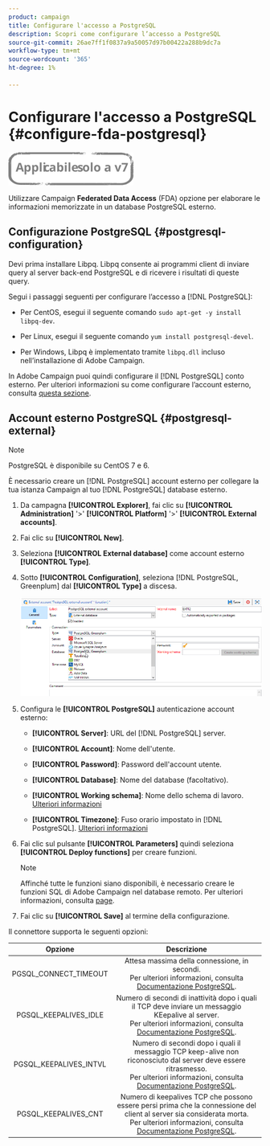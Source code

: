 ```yaml
---
product: campaign
title: Configurare l'accesso a PostgreSQL
description: Scopri come configurare l’accesso a PostgreSQL
source-git-commit: 26ae7ff1f0837a9a50057d97b00422a288b9dc7a
workflow-type: tm+mt
source-wordcount: '365'
ht-degree: 1%

---
```


# Configurare l&#39;accesso a PostgreSQL {#configure-fda-postgresql}

![](../../assets/v7-only.svg)

Utilizzare Campaign **Federated Data Access** (FDA) opzione per elaborare le informazioni memorizzate in un database PostgreSQL esterno.

## Configurazione PostgreSQL {#postgresql-configuration}

Devi prima installare Libpq. Libpq consente ai programmi client di inviare query al server back-end PostgreSQL e di ricevere i risultati di queste query.

Segui i passaggi seguenti per configurare l’accesso a [!DNL PostgreSQL]:

* Per CentOS, esegui il seguente comando `sudo apt-get -y install libpq-dev`.

* Per Linux, esegui il seguente comando `yum install postgresql-devel`.

* Per Windows, Libpq è implementato tramite `libpq.dll` incluso nell’installazione di Adobe Campaign.

In Adobe Campaign puoi quindi configurare il [!DNL PostgreSQL] conto esterno. Per ulteriori informazioni su come configurare l’account esterno, consulta [questa sezione](#postgresql-external).

## Account esterno PostgreSQL {#postgresql-external}

>[!NOTE]
>
> PostgreSQL è disponibile su CentOS 7 e 6.

È necessario creare un [!DNL PostgreSQL] account esterno per collegare la tua istanza Campaign al tuo [!DNL PostgreSQL] database esterno.

1. Da campagna **[!UICONTROL Explorer]**, fai clic su **[!UICONTROL Administration]** &#39;>&#39; **[!UICONTROL Platform]** &#39;>&#39; **[!UICONTROL External accounts]**.

1. Fai clic su **[!UICONTROL New]**.

1. Seleziona **[!UICONTROL External database]** come account esterno **[!UICONTROL Type]**.

1. Sotto **[!UICONTROL Configuration]**, seleziona [!DNL PostgreSQL, Greenplum] dal **[!UICONTROL Type]** a discesa.

   ![](assets/postgresql_1.png)

1. Configura le **[!UICONTROL PostgreSQL]** autenticazione account esterno:

   * **[!UICONTROL Server]**: URL del [!DNL PostgreSQL] server.

   * **[!UICONTROL Account]**: Nome dell&#39;utente.

   * **[!UICONTROL Password]**: Password dell&#39;account utente.

   * **[!UICONTROL Database]**: Nome del database (facoltativo).

   * **[!UICONTROL Working schema]**: Nome dello schema di lavoro. [Ulteriori informazioni](https://www.postgresql.org/docs/current/ddl-schemas.html)

   * **[!UICONTROL Timezone]**: Fuso orario impostato in [!DNL PostgreSQL]. [Ulteriori informazioni](https://www.postgresql.org/docs/7.2/timezones.html)

1. Fai clic sul pulsante **[!UICONTROL Parameters]** quindi seleziona **[!UICONTROL Deploy functions]** per creare funzioni.

   >[!NOTE]
   >
   >Affinché tutte le funzioni siano disponibili, è necessario creare le funzioni SQL di Adobe Campaign nel database remoto. Per ulteriori informazioni, consulta [page](../../configuration/using/adding-additional-sql-functions.md).

1. Fai clic su **[!UICONTROL Save]** al termine della configurazione.

Il connettore supporta le seguenti opzioni:

| Opzione | Descrizione |
|:-:|:-:|
| PGSQL_CONNECT_TIMEOUT | Attesa massima della connessione, in secondi. <br>Per ulteriori informazioni, consulta [Documentazione PostgreSQL](https://www.postgresql.org/docs/12/libpq-connect.html#LIBPQ-CONNECT-CONNECT-TIMEOUT). |
| PGSQL_KEEPALIVES_IDLE | Numero di secondi di inattività dopo i quali il TCP deve inviare un messaggio KEepalive al server. <br>Per ulteriori informazioni, consulta [Documentazione PostgreSQL](https://www.postgresql.org/docs/12/libpq-connect.html#LIBPQ-KEEPALIVES-IDLE). |
| PGSQL_KEEPALIVES_INTVL | Numero di secondi dopo i quali il messaggio TCP keep-alive non riconosciuto dal server deve essere ritrasmesso.  <br>Per ulteriori informazioni, consulta [Documentazione PostgreSQL](https://www.postgresql.org/docs/12/libpq-connect.html#LIBPQ-KEEPALIVES-INTERVAL). |
| PGSQL_KEEPALIVES_CNT | Numero di keepalives TCP che possono essere persi prima che la connessione del client al server sia considerata morta. <br>Per ulteriori informazioni, consulta [Documentazione PostgreSQL](https://www.postgresql.org/docs/12/libpq-connect.html#LIBPQ-KEEPALIVES-COUNT). |
